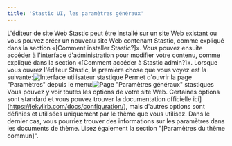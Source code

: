 ```yaml
---
title: 'Stastic UI, les paramètres généraux'
---
```

L'éditeur de site Web Stastic peut être installé sur un site Web existant ou vous pouvez créer un nouveau site Web contenant Stastic, comme expliqué dans la section «[Comment installer Stastic?]». Vous pouvez ensuite accéder à l'interface d'administration pour modifier votre contenu, comme expliqué dans la section «[Comment accéder à Stastic admin?]». Lorsque vous ouvrez l'éditeur Stastic, la première chose que vous voyez est la suivante:![Interface utilisateur stastique](https://www.stastic.net//assets/2019-08-03-775924.png) Permet d'ouvrir la page "Paramètres" depuis le menu:![Page "Paramètres généraux" stastiques](https://www.stastic.net//assets/2019-08-04-315678.png) Vous pouvez y voir toutes les options de votre site Web. Certaines options sont standard et vous pouvez trouver la documentation officielle ici](https://jekyllrb.com/docs/configuration/), mais d'autres options sont définies et utilisées uniquement par le thème que vous utilisez. Dans le dernier cas, vous pourriez trouver des informations sur les paramètres dans les documents de thème. Lisez également la section "[Paramètres du thème commun]".
